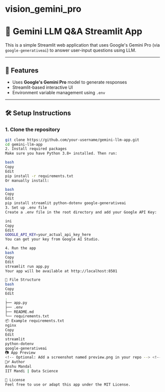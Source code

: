 # vision_gemini_pro
#
# 🤖 Gemini LLM Q&A Streamlit App

This is a simple Streamlit web application that uses Google's Gemini Pro (via `google-generativeai`) to answer user-input questions using LLM.

---

## 🚀 Features

- Uses **Google's Gemini Pro** model to generate responses
- Streamlit-based interactive UI
- Environment variable management using `.env`

---

## 🛠️ Setup Instructions

### 1. Clone the repository

```bash
git clone https://github.com/your-username/gemini-llm-app.git
cd gemini-llm-app
2. Install required packages
Make sure you have Python 3.8+ installed. Then run:

bash
Copy
Edit
pip install -r requirements.txt
Or manually install:

bash
Copy
Edit
pip install streamlit python-dotenv google-generativeai
3. Set up .env file
Create a .env file in the root directory and add your Google API Key:

ini
Copy
Edit
GOOGLE_API_KEY=your_actual_api_key_here
You can get your key from Google AI Studio.

4. Run the app
bash
Copy
Edit
streamlit run app.py
Your app will be available at http://localhost:8501

📁 File Structure
bash
Copy
Edit
.
├── app.py
├── .env
├── README.md
└── requirements.txt
📦 Example requirements.txt
nginx
Copy
Edit
streamlit
python-dotenv
google-generativeai
📷 App Preview
<!-- Optional: Add a screenshot named preview.png in your repo --> <!-- ![App Screenshot](preview.png) -->
🙋‍♂️ Author
Anshu Mandal
IIT Mandi | Data Science

🧠 License
Feel free to use or adapt this app under the MIT License.
